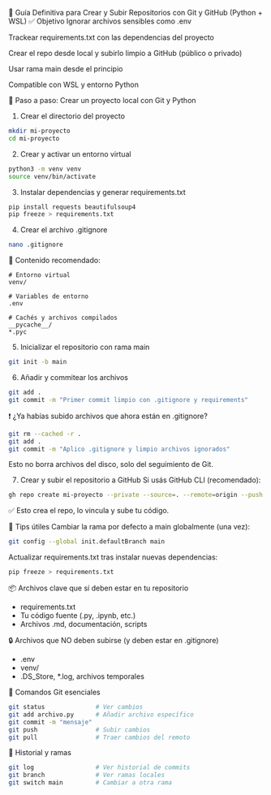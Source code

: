 
🧭 Guía Definitiva para Crear y Subir Repositorios con Git y GitHub (Python + WSL)
✅ Objetivo
Ignorar archivos sensibles como .env

Trackear requirements.txt con las dependencias del proyecto

Crear el repo desde local y subirlo limpio a GitHub (público o privado)

Usar rama main desde el principio

Compatible con WSL y entorno Python

🔧 Paso a paso: Crear un proyecto local con Git y Python
1. Crear el directorio del proyecto
```bash
mkdir mi-proyecto
cd mi-proyecto
```
2. Crear y activar un entorno virtual
```bash
python3 -m venv venv
source venv/bin/activate
```
3. Instalar dependencias y generar requirements.txt
```bash
pip install requests beautifulsoup4
pip freeze > requirements.txt
```
4. Crear el archivo .gitignore
```bash
nano .gitignore
```
📄 Contenido recomendado:

```gitignore
# Entorno virtual
venv/

# Variables de entorno
.env

# Cachés y archivos compilados
__pycache__/
*.pyc
```

5. Inicializar el repositorio con rama main
```bash
git init -b main
```

6. Añadir y commitear los archivos
```bash
git add .
git commit -m "Primer commit limpio con .gitignore y requirements"
```

❗ ¿Ya habías subido archivos que ahora están en .gitignore?
```bash
git rm --cached -r .
git add .
git commit -m "Aplico .gitignore y limpio archivos ignorados"
```
Esto no borra archivos del disco, solo del seguimiento de Git.

7. Crear y subir el repositorio a GitHub
Si usás GitHub CLI (recomendado):
```bash
gh repo create mi-proyecto --private --source=. --remote=origin --push
```
✅ Esto crea el repo, lo vincula y sube tu código.

🧠 Tips útiles
Cambiar la rama por defecto a main globalmente (una vez):
```bash
git config --global init.defaultBranch main
```

Actualizar requirements.txt tras instalar nuevas dependencias:
```bash
pip freeze > requirements.txt
```

📦 Archivos clave que sí deben estar en tu repositorio
- requirements.txt
- Tu código fuente (.py, .ipynb, etc.)
- Archivos .md, documentación, scripts

🔒 Archivos que NO deben subirse (y deben estar en .gitignore)
- .env
- venv/
- .DS_Store, *.log, archivos temporales

📜 Comandos Git esenciales
```bash
git status              # Ver cambios
git add archivo.py      # Añadir archivo específico
git commit -m "mensaje"
git push                # Subir cambios
git pull                # Traer cambios del remoto
```

🧾 Historial y ramas
```bash
git log                 # Ver historial de commits
git branch              # Ver ramas locales
git switch main         # Cambiar a otra rama
```
